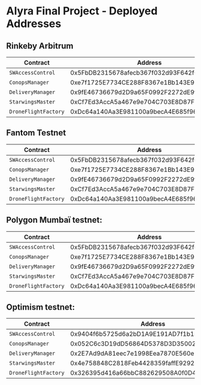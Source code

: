 # Alyra Final Project - Deployed Addresses

## Rinkeby Arbitrum

| Contract             | Address                                    |
| -------------------- | ------------------------------------------ |
| `SWAccessControl`    | 0x5FbDB2315678afecb367f032d93F642f64180aa3 |
| `ConopsManager`      | 0xe7f1725E7734CE288F8367e1Bb143E90bb3F0512 |
| `DeliveryManager`    | 0x9fE46736679d2D9a65F0992F2272dE9f3c7fa6e0 |
| `StarwingsMaster`    | 0xCf7Ed3AccA5a467e9e704C703E8D87F634fB0Fc9 |
| `DroneFlightFactory` | 0xDc64a140Aa3E981100a9becA4E685f962f0cF6C9 |

## Fantom Testnet

| Contract             | Address                                    |
| -------------------- | ------------------------------------------ |
| `SWAccessControl`    | 0x5FbDB2315678afecb367f032d93F642f64180aa3 |
| `ConopsManager`      | 0xe7f1725E7734CE288F8367e1Bb143E90bb3F0512 |
| `DeliveryManager`    | 0x9fE46736679d2D9a65F0992F2272dE9f3c7fa6e0 |
| `StarwingsMaster`    | 0xCf7Ed3AccA5a467e9e704C703E8D87F634fB0Fc9 |
| `DroneFlightFactory` | 0xDc64a140Aa3E981100a9becA4E685f962f0cF6C9 |

## Polygon Mumbaï testnet:

| Contract             | Address                                    |
| -------------------- | ------------------------------------------ |
| `SWAccessControl`    | 0x5FbDB2315678afecb367f032d93F642f64180aa3 |
| `ConopsManager`      | 0xe7f1725E7734CE288F8367e1Bb143E90bb3F0512 |
| `DeliveryManager`    | 0x9fE46736679d2D9a65F0992F2272dE9f3c7fa6e0 |
| `StarwingsMaster`    | 0xCf7Ed3AccA5a467e9e704C703E8D87F634fB0Fc9 |
| `DroneFlightFactory` | 0xDc64a140Aa3E981100a9becA4E685f962f0cF6C9 |

## Optimism testnet:

| Contract             | Address                                    |
| -------------------- | ------------------------------------------ |
| `SWAccessControl`    | 0x9404f6b5725d6a2bD1A9E191AD7f1b154b0dBD13 |
| `ConopsManager`      | 0x052C6c3D19dD56864D5378D3D3500212036D25D0 |
| `DeliveryManager`    | 0x2E7Ad9dA81eec7e1998Eea7870E560e13B4E4226 |
| `StarwingsMaster`    | 0x4e758848C2818Feb4428359faffE92927E049F29 |
| `DroneFlightFactory` | 0x326395d416a66bbC882629508A0f0D4593aDF09d |
